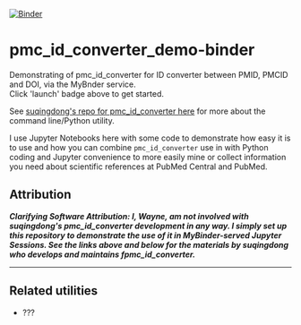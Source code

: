 [![Binder](https://mybinder.org/badge_logo.svg)](https://mybinder.org/v2/gh/fomightez/pmc_id_converter_demo-binder/HEAD?urlpath=%2Flab%2Ftree%2Fnotebooks%2FDemonstrate+pmc_id_converter.ipynb)

# pmc_id_converter_demo-binder
Demonstrating of pmc_id_converter for ID converter between PMID, PMCID and DOI, via the MyBnder service.  
Click 'launch' badge above to get started.

See [suqingdong's repo for pmc_id_converter here](https://github.com/suqingdong/pmc_id_converter) for more about the command line/Python utility.

I use Jupyter Notebooks here with some code to demonstrate how easy it is to use and how you can combine `pmc_id_converter` use in with Python coding and Jupyter convenience to more easily mine or collect information you need about scientific references at PubMed Central and PubMed.


## Attribution

***Clarifying Software Attribution: I, Wayne, am not involved with suqingdong's pmc_id_converter development in any way. I simply set up this repository to demonstrate the use of it in MyBinder-served Jupyter Sessions. See the links above and below for the materials by suqingdong who develops and maintains fpmc_id_converter.***

--------

## Related utilities

- ???

